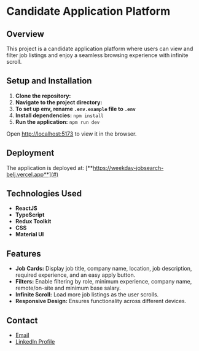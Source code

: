# **Candidate Application Platform**

## **Overview**
This project is a candidate application platform where users can view and filter job listings and enjoy a seamless browsing experience with infinite scroll. 

## **Setup and Installation**
1. **Clone the repository:**
2. **Navigate to the project directory:**
3. **To set up env, rename `.env.example` file to `.env`** 
4. **Install dependencies:** `npm install`
5. **Run the application:** `npm run dev`


Open [http://localhost:5173](http://localhost:5173) to view it in the browser.

## **Deployment**
The application is deployed at: [**https://weekday-jobsearch-belj.vercel.app**](#)

## **Technologies Used**
- **ReactJS**
- **TypeScript**
- **Redux Toolkit**
- **CSS**
- **Material UI**
  

## **Features**
- **Job Cards:** Display job title, company name, location, job description, required experience, and an easy apply button.
- **Filters:** Enable filtering by role, minimum experience, company name, remote/on-site and minimum base salary.
- **Infinite Scroll:** Load more job listings as the user scrolls.
- **Responsive Design:** Ensures functionality across different devices.



## **Contact**
-  [Email](sukriti.singh899@gmail.com)
-  [LinkedIn Profile](https://www.linkedin.com/in/sukritee-singh-92b6031a4/)
